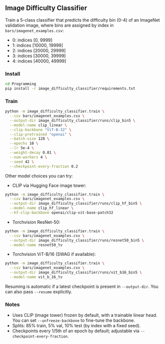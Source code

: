 ## Image Difficulty Classifier

Train a 5-class classifier that predicts the difficulty bin (0-4) of an ImageNet validation image, where bins are assigned by index in `bars/imagenet_examples.csv`:

- 0: indices [0, 9999]
- 1: indices [10000, 19999]
- 2: indices [20000, 29999]
- 3: indices [30000, 39999]
- 4: indices [40000, 49999]

### Install

```bash
cd Programming
pip install -r image_difficulty_classifier/requirements.txt
```

### Train

```bash
python -m image_difficulty_classifier.train \
  --csv bars/imagenet_examples.csv \
  --output-dir image_difficulty_classifier/runs/clip_bin5 \
  --model-name clip_linear \
  --clip-backbone "ViT-B-32" \
  --clip-pretrained "openai" \
  --batch-size 128 \
  --epochs 10 \
  --lr 5e-4 \
  --weight-decay 0.01 \
  --num-workers 4 \
  --seed 42 \
  --checkpoint-every-fraction 0.2
```

Other model choices you can try:

- CLIP via Hugging Face image tower:
```bash
python -m image_difficulty_classifier.train \
  --csv bars/imagenet_examples.csv \
  --output-dir image_difficulty_classifier/runs/clip_hf_bin5 \
  --model-name clip_hf_linear \
  --hf-clip-backbone openai/clip-vit-base-patch32
```

- Torchvision ResNet-50:
```bash
python -m image_difficulty_classifier.train \
  --csv bars/imagenet_examples.csv \
  --output-dir image_difficulty_classifier/runs/resnet50_bin5 \
  --model-name resnet50_tv
```

- Torchvision ViT-B/16 (SWAG if available):
```bash
python -m image_difficulty_classifier.train \
  --csv bars/imagenet_examples.csv \
  --output-dir image_difficulty_classifier/runs/vit_b16_bin5 \
  --model-name vit_b_16_tv
```

Resuming is automatic if a latest checkpoint is present in `--output-dir`. You can also pass `--resume` explicitly.

### Notes

- Uses CLIP (image tower) frozen by default, with a trainable linear head. You can set `--unfreeze-backbone` to fine-tune the backbone.
- Splits: 85% train, 5% val, 10% test (by index with a fixed seed).
- Checkpoints every 1/5th of an epoch by default; adjustable via `--checkpoint-every-fraction`.

 